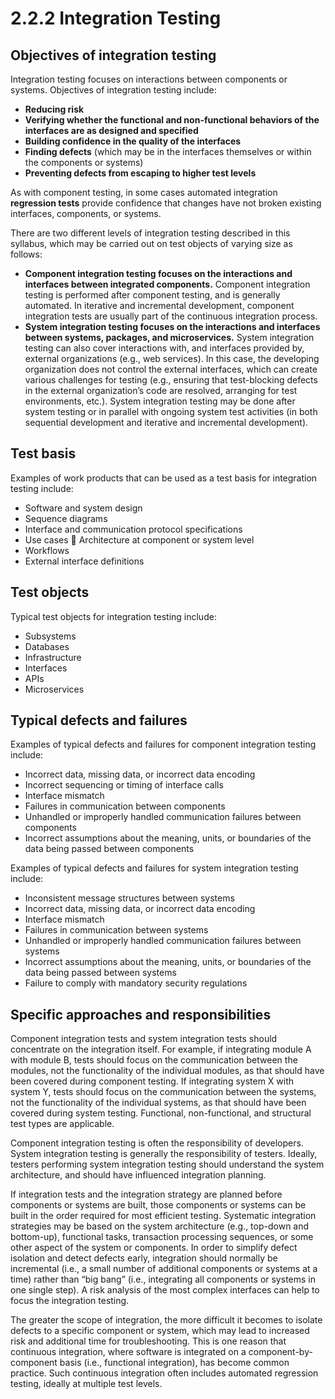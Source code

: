 # 2.2.2 Integration Testing

## Objectives of integration testing 

Integration testing focuses on interactions between components or systems. Objectives of integration testing include: 

* **Reducing risk**
* **Verifying whether the functional and non-functional behaviors of the interfaces are as designed and specified** 
* **Building confidence in the quality of the interfaces**
* **Finding defects** \(which may be in the interfaces themselves or within the components or systems\) 
* **Preventing defects from escaping to higher test levels** 

As with component testing, in some cases automated integration **regression tests** provide confidence that changes have not broken existing interfaces, components, or systems. 

There are two different levels of integration testing described in this syllabus, which may be carried out on test objects of varying size as follows:

* **Component integration testing focuses on the interactions and interfaces between integrated components.** Component integration testing is performed after component testing, and is generally automated. In iterative and incremental development, component integration tests are usually part of the continuous integration process. 
* **System integration testing focuses on the interactions and interfaces between systems, packages, and microservices.** System integration testing can also cover interactions with, and interfaces provided by, external organizations \(e.g., web services\). In this case, the developing organization does not control the external interfaces, which can create various challenges for testing \(e.g., ensuring that test-blocking defects in the external organization’s code are resolved, arranging for test environments, etc.\). System integration testing may be done after system testing or in parallel with ongoing system test activities \(in both sequential development and iterative and incremental development\).

## Test basis 

Examples of work products that can be used as a test basis for integration testing include: 

* Software and system design 
* Sequence diagrams 
* Interface and communication protocol specifications
* Use cases  Architecture at component or system level 
* Workflows 
* External interface definitions 

## Test objects 

Typical test objects for integration testing include: 

* Subsystems 
* Databases 
* Infrastructure 
* Interfaces 
* APIs 
* Microservices 

## Typical defects and failures 

Examples of typical defects and failures for component integration testing include: 

* Incorrect data, missing data, or incorrect data encoding
* Incorrect sequencing or timing of interface calls 
* Interface mismatch 
* Failures in communication between components 
* Unhandled or improperly handled communication failures between components 
* Incorrect assumptions about the meaning, units, or boundaries of the data being passed between components 

Examples of typical defects and failures for system integration testing include: 

* Inconsistent message structures between systems 
* Incorrect data, missing data, or incorrect data encoding 
* Interface mismatch 
* Failures in communication between systems 
* Unhandled or improperly handled communication failures between systems 
* Incorrect assumptions about the meaning, units, or boundaries of the data being passed between systems 
* Failure to comply with mandatory security regulations 

## Specific approaches and responsibilities 

Component integration tests and system integration tests should concentrate on the integration itself. For example, if integrating module A with module B, tests should focus on the communication between the modules, not the functionality of the individual modules, as that should have been covered during component testing. If integrating system X with system Y, tests should focus on the communication between the systems, not the functionality of the individual systems, as that should have been covered during system testing. Functional, non-functional, and structural test types are applicable. 

Component integration testing is often the responsibility of developers. System integration testing is generally the responsibility of testers. Ideally, testers performing system integration testing should understand the system architecture, and should have influenced integration planning. 

If integration tests and the integration strategy are planned before components or systems are built, those components or systems can be built in the order required for most efficient testing. Systematic integration strategies may be based on the system architecture \(e.g., top-down and bottom-up\), functional tasks, transaction processing sequences, or some other aspect of the system or components. In order to simplify defect isolation and detect defects early, integration should normally be incremental \(i.e., a small number of additional components or systems at a time\) rather than “big bang” \(i.e., integrating all components or systems in one single step\). A risk analysis of the most complex interfaces can help to focus the integration testing. 

The greater the scope of integration, the more difficult it becomes to isolate defects to a specific component or system, which may lead to increased risk and additional time for troubleshooting. This is one reason that continuous integration, where software is integrated on a component-by-component basis \(i.e., functional integration\), has become common practice. Such continuous integration often includes automated regression testing, ideally at multiple test levels.

